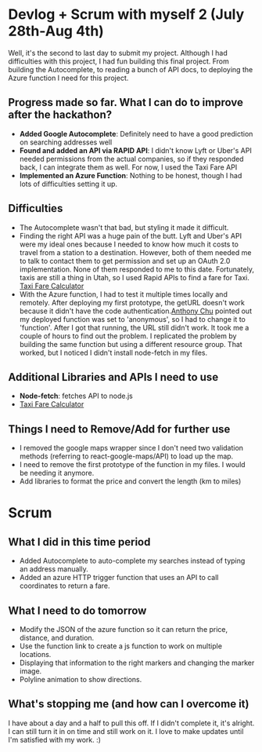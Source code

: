 # Devlog + Scrum with myself 2 (July 28th-Aug 4th)
Well, it's the second to last day to submit my project. Although I had difficulties with this project, I had fun building this final project. From building the Autocomplete, to reading a bunch of API docs, to deploying the Azure function I need for this project. 

## Progress made so far. What I can do to improve after the hackathon? 
* **Added Google Autocomplete**: Definitely need to have a good prediction on searching addresses well
* **Found and added an API via RAPID API**: I didn't know Lyft or Uber's API needed permissions from the actual companies, so if they responded back, I can integrate them as well. For now, I used the Taxi Fare API
* **Implemented an Azure Function**: Nothing to be honest, though I had lots of difficulties setting it up. 

## Difficulties
* The Autocomplete wasn't that bad, but styling it made it difficult. 
* Finding the right API was a huge pain of the butt. Lyft and Uber's API were my ideal ones because I needed to know how much it costs to travel from a station to a destination. However, both of them needed me to talk to contact them to get permission and set up an OAuth 2.0 implementation. None of them responded to me to this date. Fortunately, taxis are still a thing in Utah, so I used Rapid APIs to find a fare for Taxi. [Taxi Fare Calculator](https://rapidapi.com/3b-data-3b-data-default/api/taxi-fare-calculator/)
* With the Azure function, I had to test it multiple times locally and remotely. After deploying my first prototype, the getURL doesn't work because it didn't have the code authentication.[Anthony Chu](https://github.com/anthonychu) pointed out my deployed function was set to 'anonymous', so I had to change it to 'function'. After I got that running, the URL still didn't work. It took me a couple of hours to find out the problem. I replicated the problem by building the same function but using a different resource group. That worked, but I noticed I didn't install node-fetch in my files.  

## Additional Libraries and APIs I need to use
* **Node-fetch**: fetches API to node.js
* [Taxi Fare Calculator](https://rapidapi.com/3b-data-3b-data-default/api/taxi-fare-calculator/) 
## Things I need to Remove/Add for further use
* I removed the google maps wrapper since I don't need two validation methods (referring to react-google-maps/API) to load up the map.
* I need to remove the first prototype of the function in my files. I would be needing it anymore. 
* Add libraries to format the price and convert the length (km to miles)

# Scrum
## What I did in this time period
* Added Autocomplete to auto-complete my searches instead of typing an address manually. 
* Added an azure HTTP trigger function that uses an API to call coordinates to return a fare. 
## What I need to do tomorrow
* Modify the JSON of the azure function so it can return the price, distance, and duration.
* Use the function link to create a js function to work on multiple locations. 
* Displaying that information to the right markers and changing the marker image. 
* Polyline animation to show directions. 
## What's stopping me (and how can I overcome it)
I have about a day and a half to pull this off. If I didn't complete it, it's alright. I can still turn it in on time and still work on it. I love to make updates until I'm satisfied with my work. :) 

